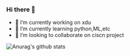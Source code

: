 ### Hi there 👋

<!--
**hacker-jerry/hacker-jerry** is a ✨ _special_ ✨ repository because its `README.md` (this file) appears on your GitHub profile.

Here are some ideas to get you started:

- 🔭 I’m currently working on ...
- 🌱 I’m currently learning ...
- 👯 I’m looking to collaborate on ...
- 🤔 I’m looking for help with ...
- 💬 Ask me about ...
- 📫 How to reach me: ...
- 😄 Pronouns: ...
- ⚡ Fun fact: ...
-->

- 🔭 I’m currently working on xdu
- 🌱 I’m currently learning python,ML,etc
- 👯 I’m looking to collaborate on ciscn project


![Anurag's github stats](https://github-readme-stats.vercel.app/api?username=hacker-jerry&count_private=true&show_icons=true&theme=vue)
